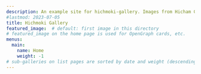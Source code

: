 ```yaml
---
description: An example site for hichmoki-gallery. Images from Hicham Gardeslen.
#lastmod: 2023-07-05
title: Hichmoki Gallery
featured_image:  # default: first image in this directory
# featured_image on the home page is used for OpenGraph cards, etc.
menus:
  main:
    name: Home
    weight: -1
# sub-galleries on list pages are sorted by date and weight (descending)
---
```

